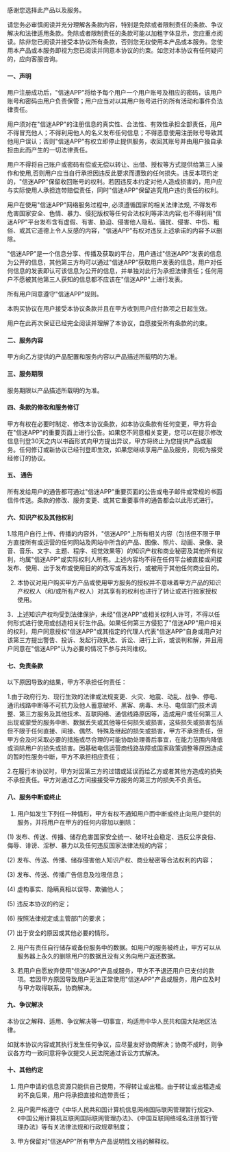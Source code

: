 感谢您选择此产品以及服务。

请您务必审慎阅读并充分理解各条款内容，特别是免除或者限制责任的条款、争议解决和法律适用条款。免除或者限制责任的条款可能以加粗字体显示，您应重点阅读。除非您已阅读并接受本协议所有条款，否则您无权使用本产品或本服务。您使用本产品或本服务即视为您已阅读并同意本协议的约束。如您对本协议有任何疑问的，应向客服咨询。

#### 一、声明

用户注册成功后，"信迷APP"将给予每个用户一个用户账号及相应的密码，该用户账号和密码由用户负责保管；用户应当对以其用户账号进行的所有活动和事件负法律责任。

用户须对在"信迷APP"的注册信息的真实性、合法性、有效性承担全部责任，用户不得冒充他人；不得利用他人的名义发布任何信息；不得恶意使用注册账号导致其他用户误认；否则"信迷APP"有权立即停止提供服务，收回其账号并由用户独自承担由此而产生的一切法律责任。

用户不得将自己账户或密码有偿或无偿以转让、出借、授权等方式提供给第三人操作和使用,否则用户应当自行承担因违反此要求而遭致的任何损失。违反本项约定的，"信迷APP"保留收回账号的权利。若因违反本约定对他人造成损害的，用户应与实际使用人承担连带赔偿责任，同时"信迷APP"保留追究用户违约责任的权利。

用户在使用"信迷APP"网络服务过程中, 必须遵循国家的相关法律法规, 不得发布危害国家安全、色情、暴力、侵犯版权等任何合法权利等非法内容;也不得利用"信迷APP"平台发布含有虚假、有害、胁迫、侵害他人隐私、骚扰、侵害、中伤、粗俗、或其它道德上令人反感的内容，"信迷APP"有权对违反上述承诺的内容予以删除。

"信迷APP"是一个信息分享、传播及获取的平台，用户通过"信迷APP"发表的信息为公开的信息，其他第三方均可以通过"信迷APP"获取用户发表的信息，用户对任何信息的发表即认可该信息为公开的信息，并单独对此行为承担法律责任；任何用户不愿被其他第三人获知的信息都不应该在"信迷APP"上进行发表。

所有用户同意遵守"信迷APP"规则。

本购买协议在用户接受本协议条款并且在甲方收到用户应付款项之日起生效。

用户在此再次保证已经完全阅读并理解了本协议，自愿接受所有条款的约束。

#### 二、服务内容

甲方向乙方提供的产品配置和服务内容以产品描述所载明的为准。

#### 三、服务期限

服务期限以产品描述所载明的为准。

#### 四、条款的修改和服务修订

甲方有权在必要时制定、修改本协议条款，如本协议条款有任何变更，甲方将会在"信迷APP"的重要页面上进行公告。如果您不同意相关变更，您可以在提示修改信息刊登30天之内以书面形式向甲方提出异议，甲方将终止为您提供产品或服务。任何修订或新协议已经刊登即生效，如果您继续享用产品及服务，则视为接受经修订的协议。

#### 五、 通告

所有发给用户的通告都可通过"信迷APP"重要页面的公告或电子邮件或常规的书面信件传送。条款的修改、服务变更、或其它重要事件的通告都会以此形式进行。

#### 六、知识产权及其他权利

1.除用户自行上传、传播的内容外，"信迷APP"上所有相关内容（包括但不限于甲方直接所有或运营的任何网站及网站中所含的产品、图像、照片、动画、录像、录音、音乐、文字、主题、程序、视觉效果等）的知识产权和商业秘密及其他所有权利，均属"信迷APP"或实际权利人所有。上述内容均不得在任何平台被直接或间接发布、使用、出于发布或使用目的的改写或再发行，或被用于其他任何商业目的。

2. 本协议对用户购买甲方产品或使用甲方服务的授权并不意味着甲方产品的知识产权权人（和/或所有产权人）对其享有的权利也进行了转让或进行独家授权使用。

3．上述知识产权均受到法律保护，未经"信迷APP"或相关权利人许可，不得以任何形式进行使用或创造相关衍生作品。如果任何第三方侵犯了"信迷APP"用户相关的权利，用户同意授权"信迷APP"或其指定的代理人代表"信迷APP"自身或用户对该第三方提出警告、投诉、发起行政执法、诉讼、进行上诉，或谈判和解，并且用户同意在"信迷APP"认为必要的情况下参与共同维权。

#### 七、免责条款

以下原因导致的结果，甲方不承担任何责任：

1.由于政府行为、现行生效的法律或法规变更、火灾、地震、动乱、战争、停电、通讯线路中断等不可抗力及他人蓄意破坏、黑客、病毒、木马、电信部门技术调整、第三方服务及其他技术、互联网络、通信线路原因等，造成用户或任何第三人出现或蒙受的服务中断、数据丢失或其他等任何损失或损害，这些损失或损害包括但不限于任何直接、间接、偶然、特殊及继起的损失或损害，甲方不承担责任，但甲方会及时采取必要的措施或尽合理的可能协助处理善后事宜，在能力范围内降低或消除用户的损失或损害。因基础电信运营商线路故障或国家政策调整等原因造成的暂时性服务中断，甲方不承担相应责任；

2.在履行本协议时，甲方对因第三方的过错或延误而给乙方或者其他方造成的损失不承担责任。甲方对通过乙方间接接受甲方服务的第三方的损失不负责任。

#### 八、服务中断或终止

1. 用户如发生下列任一种情形，甲方有权不通知用户而中断或终止向用户提供的服务，并将用户在甲方的任何内容加以删除：

(1) 发布、传送、传播、储存危害国家安全统一、破坏社会稳定、违反公序良俗、侮辱、诽谤、淫秽、暴力以及任何违反国家法律法规的内容；

(2) 发布、传送、传播、储存侵害他人知识产权、商业秘密等合法权利的内容；

(3) 发布、传送、传播广告信息及垃圾信息；

(4) 虚构事实、隐瞒真相以误导、欺骗他人；

(5) 违反本协议的约定；

(6) 按照法律规定或主管部门的要求；

(7) 出于安全的原因或其他必要的情形。

2. 用户有责任自行储存或备份服务中的数据。如用户的服务被终止，甲方可以从服务器上永久的删除用户的数据且没有义务向用户返还数据。

3. 若用户自愿放弃使用"信迷APP"产品或服务，甲方不予退还用户已支付的款项。若因甲方原因导致用户无法正常使用"信迷APP"产品或服务，用户应及时与甲方取得联系，协商解决。

#### 九、争议解决

本协议之解释、适用、争议解决等一切事宜，均适用中华人民共和国大陆地区法律。

如就本协议内容或其执行发生任何争议，应尽量友好协商解决；协商不成时，则争议各方均一致同意将争议提交人民法院通过诉讼方式解决。

#### 十、其他约定

1. 用户申请的信息资源只能供自己使用，不得转让或出租。由于转让或出租造成的不良后果，用户将承担直接和连带责任；

2. 用户需严格遵守《中华人民共和国计算机信息网络国际联网管理暂行规定》、《中国公用计算机互联网国际联网管理办法》、《中国互联网络域名注册暂行管理办法》等有关法律法规和行政规章制度；

3. 甲方保留对"信迷APP"所有甲方产品说明性文档的解释权。